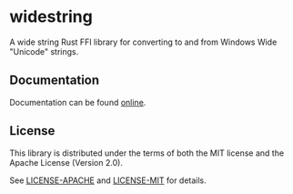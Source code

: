 # widestring

A wide string Rust FFI library for converting to and from Windows Wide "Unicode" strings.

## Documentation

Documentation can be found [online](http://starkat99.github.io/widestring-rs/widestring/).

## License

This library is distributed under the terms of both the MIT license and the Apache License
(Version 2.0).

See [LICENSE-APACHE](LICENSE-APACHE) and [LICENSE-MIT](LICENSE-MIT) for details.